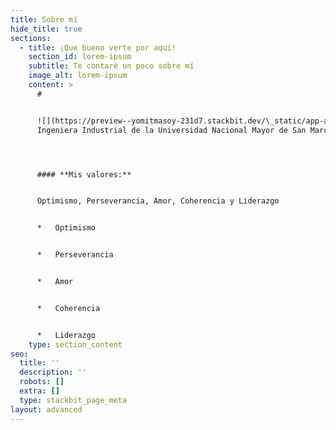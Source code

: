 ```yaml
---
title: Sobre mí
hide_title: true
sections:
  - title: ¡Que bueno verte por aquí!
    section_id: lorem-ipsum
    subtitle: Te contaré un poco sobre mí
    image_alt: lorem-ipsum
    content: >
      #


      ![](https://preview--yomitmasoy-231d7.stackbit.dev/\_static/app-assets/images/futuristic-goose.jpg)Soy
      Ingeniera Industrial de la Universidad Nacional Mayor de San Marcos




      #### **Mis valores:**


      Optimismo, Perseverancia, Amor, Coherencia y Liderazgo


      *   Optimismo


      *   Perseverancia


      *   Amor


      *   Coherencia


      *   Liderazgo
    type: section_content
seo:
  title: ''
  description: ''
  robots: []
  extra: []
  type: stackbit_page_meta
layout: advanced
---
```

